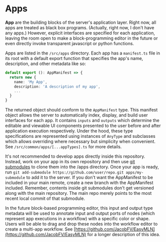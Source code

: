 # Apps

**App** are the building blocks of the server's application layer. Right now, all apps are treated as black box programs. (Actually, right now, I don't have any apps.) However, explicit interfaces are specified for each application, leaving the room open to make a block-programming editor in the future or even directly invoke transparent javascript or python functions.

Apps are listed in the `/src/apps` directory. Each app has a `manifest.ts` file in its root with a default export function that specifies the app's name, description, and other metadata like so:

```ts
default export (): AppManifest => {
  return new {
    name: 'My App',
    description: 'A description of my app',
    ...
  }
}
```

The returned object should conform to the `AppManifest` type. This manifest object allows the server to automatically index, display, and build user interfaces for each app. It contains `inputs` and `outputs` which determine the editable and viewable UI components presented to the user before and after application execution respectively. Under the hood, these type specifications are represented using instances of `AnyType` and subclasses which allows overriding where necessary but simplicity when convenient. See `/src/common/apps/[...appTypes].ts` for more details.

It's not recommended to develop apps directly inside this repository. Instead, work on your app in its own repository and then use [git submodules](https://git-scm.com/book/en/v2/Git-Tools-Submodules) to clone them into the /apps directory. Once your app is ready, run `git add-submodule https://github.com/user/repo.git apps/my-submodule` to add it to the server. If you don't want the AppManifest to be included in your main remote, create a new branch with the AppManifest included. Remember, contents inside git submodules don't get versioned along with the main repository. The main repo merely points to the most recent local commit of that submodule.

In the future block-based programming editor, this input and output type metadata will be used to annotate input and output ports of nodes (which represent app executions in a workflow) with a specific color or shape. Users will be able to drag and drop these nodes into the workflow editor to create a multi-app workflow. See [https://github.com/JacobFV/EasyMLN](https://github.com/JacobFV/EasyMLN) for a longer description of this idea.

